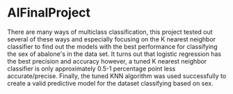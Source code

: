 # AIFinalProject
There are many ways of multiclass classification,  this project tested out several of these ways and especially focusing on the K nearest neighbor classifier to find out the models with the best performance for classifying the sex of abalone's in the data set. It turns out that logistic regression has the best precision and accuracy however, a tuned K nearest neighbor classifier is only approximately 0.5-1 percentage point less accurate/precise. Finally, the tuned KNN algorithm was used successfully to create a valid predictive model for the dataset classifying based on sex.
